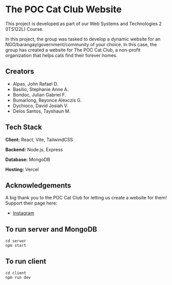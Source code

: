 
# The POC Cat Club Website

This project is developed as part of our Web Systems and Technologies 2 (ITS122L) Course.

In this project, the group was tasked to develop a dynamic website for an NGO/barangay/government/community of your choice. In this case, the group has created a website for The POC Cat Club, a non-profit organization that helps cats find their forever homes.

## Creators

- Alpas, John Rafael D.
- Basilio, Stephanie Anne A.
- Bondoc, Julian Gabriel F.
- Bumarlong, Beyonce Alexczis G.
- Dychioco, David Josiah V.
- Delos Santos, Tayshaun M.

## Tech Stack

**Client:** React, Vite, TailwindCSS

**Backend:** Node.js, Express

**Database:** MongoDB

**Hosting:** Vercel


## Acknowledgements

A big thank you to the POC Cat Club for letting us create a website for them! Support their page here:
 - [Instagram](https://www.instagram.com/thepoccatclub/)


## To run server and MongoDB

    cd server
    npm start

## To run client

    cd client
    npm run dev

